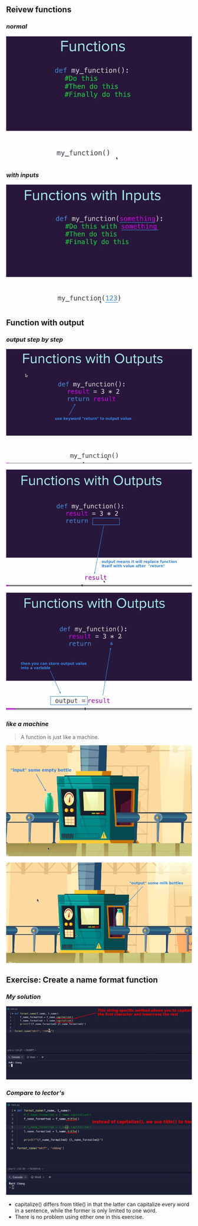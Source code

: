 ## **Reivew functions**

### _normal_

![Alt function](pic/01.jpg)

### _with inputs_

![Alt with inputs](pic/02.jpg)

## **Function with output**

### _output step by step_

![Alt with outputs1](pic/03.jpg)

![Alt with outputs2](pic/04.jpg)

![Alt like a machen](pic/05.jpg)

### _like a machine_

> A function is just like a machine.

![Alt ike a machen(out)](pic/06.jpg)

![Alt capitalize()](pic/07.jpg)

## **Exercise: Create a name format function**

### _My solution_

![Alt title()](pic/08.jpg)

### _Compare to lector's_

![Alt undefined](pic/09.jpg)

- capitalize() differs from title() in that the latter can capitalize every word in a sentence, while the former is only limited to one word.
- There is no problem using either one in this exercise.
